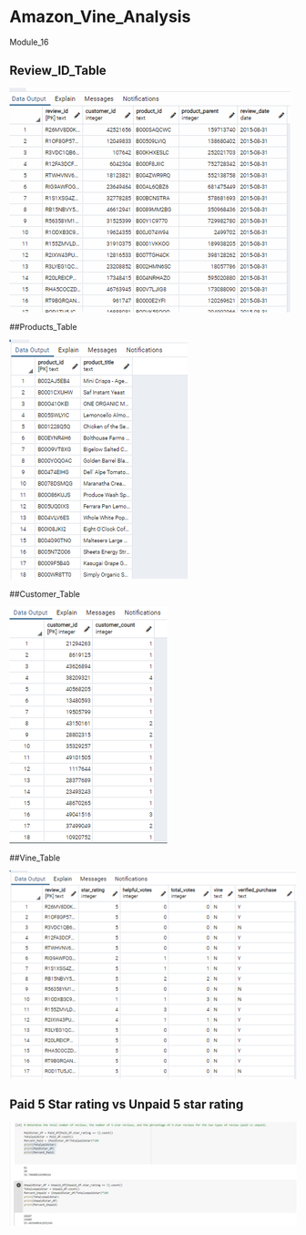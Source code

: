 # Amazon_Vine_Analysis
Module_16

## Review_ID_Table

![review_id_table](./Review_ID_Table.PNG)


##Products_Table

![Products_Table](./Products_Table.PNG)


##Customer_Table

![Customers_Table](./Customers_Table.PNG)


##Vine_Table

![Vine_Table](./Vine_Table.PNG)


## Paid 5 Star rating vs Unpaid 5 star rating

![Star_rating](./Star_rating.PNG)

